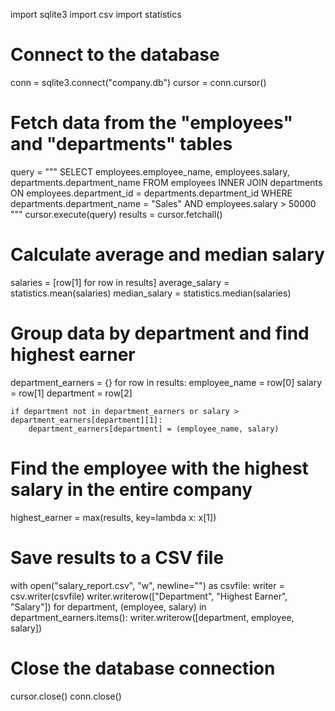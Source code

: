import sqlite3
import csv
import statistics

# Connect to the database
conn = sqlite3.connect("company.db")
cursor = conn.cursor()

# Fetch data from the "employees" and "departments" tables
query = """
    SELECT employees.employee_name, employees.salary, departments.department_name
    FROM employees
    INNER JOIN departments ON employees.department_id = departments.department_id
    WHERE departments.department_name = "Sales" AND employees.salary > 50000
"""
cursor.execute(query)
results = cursor.fetchall()

# Calculate average and median salary
salaries = [row[1] for row in results]
average_salary = statistics.mean(salaries)
median_salary = statistics.median(salaries)

# Group data by department and find highest earner
department_earners = {}
for row in results:
    employee_name = row[0]
    salary = row[1]
    department = row[2]

    if department not in department_earners or salary > department_earners[department][1]:
        department_earners[department] = (employee_name, salary)

# Find the employee with the highest salary in the entire company
highest_earner = max(results, key=lambda x: x[1])

# Save results to a CSV file
with open("salary_report.csv", "w", newline="") as csvfile:
    writer = csv.writer(csvfile)
    writer.writerow(["Department", "Highest Earner", "Salary"])
    for department, (employee, salary) in department_earners.items():
        writer.writerow([department, employee, salary])

# Close the database connection
cursor.close()
conn.close()
